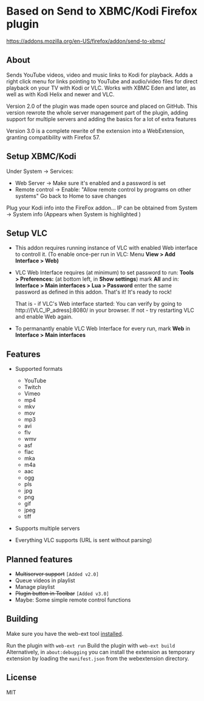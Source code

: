 # Based on Send to XBMC/Kodi Firefox plugin
https://addons.mozilla.org/en-US/firefox/addon/send-to-xbmc/

## About
Sends YouTube videos, video and music links to Kodi for playback. Adds a right click menu for links pointing to YouTube and audio/video files for direct playback on your TV with Kodi or VLC.
Works with XBMC Eden and later, as well as with Kodi Helix and newer and VLC.

Version 2.0 of the plugin was made open source and placed on GitHub.
This version rewrote the whole server management part of the plugin, adding support for multiple servers and adding the basics for a lot of extra features

Version 3.0 is a complete rewrite of the extension into a WebExtension, granting compatibility with Firefox 57.

## Setup XBMC/Kodi
Under System -> Services: 
 * Web Server -> Make sure it's enabled and a password is set 
 * Remote control -> Enable: "Allow remote control by programs on other systems" 
Go back to Home to save changes

Plug your Kodi info into the FireFox addon... IP can be obtained from System -> System info (Appears when System is highlighted )

## Setup VLC
 * This addon requires running instance of VLC with enabled Web interface to controll it.
   (To enable once-per run in VLC: Menu **View > Add Interface > Web)**
 * VLC Web Interface requires (at minimum) to set password to run:
   **Tools > Preferences:**
   (at bottom left, in **Show settings**) mark **All** and in:
   **Interface > Main interfaces > Lua > Password**
   enter the same password as defined in this addon.
   That's it! It's ready to rock!

      That is - if VLC's Web interface started: You can verify by going to http://[VLC_IP_adress]:8080/ in your browser.
       If not - try restarting VLC and enable Web again.
   
 * To permanantly enable VLC Web Interface for every run, mark **Web** in
   **Interface > Main interfaces**


## Features

- Supported formats 

  * YouTube
  * Twitch
  * Vimeo
  * mp4
  * mkv
  * mov
  * mp3
  * avi
  * flv
  * wmv
  * asf
  * flac
  * mka
  * m4a
  * aac
  * ogg
  * pls
  * jpg
  * png
  * gif
  * jpeg
  * tiff

- Supports multiple servers

- Everything VLC supports (URL is sent without parsing)

## Planned features
* ~~Multiserver support~~ `[Added v2.0]`
* Queue videos in playlist
* Manage playlist
* ~~Plugin button in Toolbar~~ `[Added v3.0]`
* Maybe: Some simple remote control functions

## Building

Make sure you have the web-ext tool [installed](https://developer.mozilla.org/en-US/Add-ons/WebExtensions/Getting_started_with_web-ext).

Run the plugin with `web-ext run`
Build the plugin with `web-ext build`
Alternatively, in `about:debugging` you can install the extension as temporary extension by loading the `manifest.json` from the webextension directory.

## License

MIT
